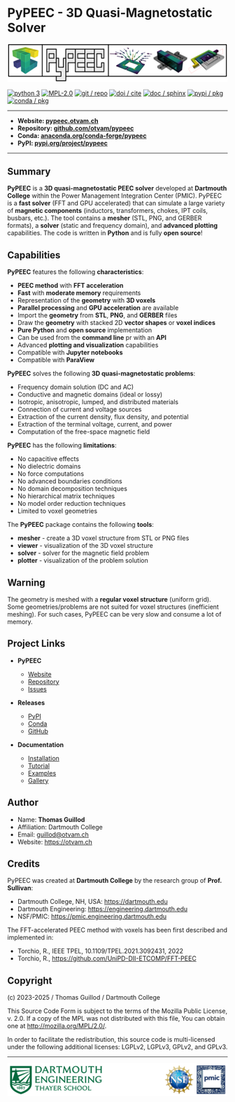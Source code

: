 # PyPEEC - 3D Quasi-Magnetostatic Solver

![PyPEEC Banner](docs/images/banner.png)

[![python 3](https://img.shields.io/badge/python_3-orange)](https://www.python.org/downloads)
[![MPL-2.0](https://img.shields.io/badge/MPL--2.0-orange)](http://mozilla.org/MPL/2.0)
[![git / repo](https://img.shields.io/badge/git-repo-yellow)](https://github.com/otvam/pypeec)
[![doi / cite](https://img.shields.io/badge/doi-cite-yellow)](https://doi.org/10.5281/zenodo.14941571)
[![doc / sphinx](https://img.shields.io/badge/doc-sphinx-yellow)](https://pypeec.otvam.ch)
[![pypi / pkg](https://img.shields.io/pypi/v/pypeec?label=pypi&color=green)](https://pypi.org/project/pypeec)
[![conda / pkg](https://img.shields.io/conda/v/conda-forge/pypeec?label=conda&color=green)](https://anaconda.org/conda-forge/pypeec)

---
* **Website: [pypeec.otvam.ch](https://pypeec.otvam.ch)**
* **Repository: [github.com/otvam/pypeec](https://github.com/otvam/pypeec)**
* **Conda: [anaconda.org/conda-forge/pypeec](https://anaconda.org/conda-forge/pypeec)**
* **PyPI: [pypi.org/project/pypeec](https://pypi.org/project/pypeec)**
---

## Summary

**PyPEEC** is a **3D quasi-magnetostatic PEEC solver** developed at **Dartmouth College** within the Power Management Integration Center (PMIC). 
PyPEEC is a **fast solver** (FFT and GPU accelerated) that can simulate a large variety of **magnetic components** (inductors, transformers, chokes, IPT coils, busbars, etc.). 
The tool contains a **mesher** (STL, PNG, and GERBER formats), a **solver** (static and frequency domain), and **advanced plotting** capabilities.
The code is written in **Python** and is fully **open source**!

## Capabilities

**PyPEEC** features the following **characteristics**:

* **PEEC method** with **FFT acceleration**
* **Fast** with **moderate memory** requirements
* Representation of the **geometry** with **3D voxels**
* **Parallel processing** and **GPU acceleration** are available
* Import the **geometry** from **STL**, **PNG**, and **GERBER** files
* Draw the **geometry** with stacked 2D **vector shapes** or **voxel indices**
* **Pure Python** and **open source** implementation
* Can be used from the **command line** pr with an **API**
* Advanced **plotting and visualization** capabilities
* Compatible with **Jupyter notebooks**
* Compatible with **ParaView**

**PyPEEC** solves the following **3D quasi-magnetostatic problems**:

* Frequency domain solution (DC and AC)
* Conductive and magnetic domains (ideal or lossy)
* Isotropic, anisotropic, lumped, and distributed materials
* Connection of current and voltage sources
* Extraction of the current density, flux density, and potential
* Extraction of the terminal voltage, current, and power
* Computation of the free-space magnetic field 

**PyPEEC** has the following **limitations**:

* No capacitive effects
* No dielectric domains
* No force computations
* No advanced boundaries conditions
* No domain decomposition techniques
* No hierarchical matrix techniques
* No model order reduction techniques
* Limited to voxel geometries

The **PyPEEC** package contains the following **tools**:

* **mesher** - create a 3D voxel structure from STL or PNG files
* **viewer** - visualization of the 3D voxel structure
* **solver** - solver for the magnetic field problem
* **plotter** - visualization of the problem solution

## Warning

The geometry is meshed with a **regular voxel structure** (uniform grid).
Some geometries/problems are not suited for voxel structures (inefficient meshing).
For such cases, PyPEEC can be very slow and consume a lot of memory.

## Project Links

* **PyPEEC**

  * [Website](https://pypeec.otvam.ch)
  * [Repository](https://github.com/otvam/pypeec)
  * [Issues](https://github.com/otvam/pypeec/issues)

* **Releases**

  * [PyPI](https://pypi.org/project/pypeec)
  * [Conda](https://anaconda.org/conda-forge/pypeec)
  * [GitHub](https://github.com/otvam/pypeec/releases)

* **Documentation**

  * [Installation](https://pypeec.otvam.ch/content/install.html)
  * [Tutorial](https://pypeec.otvam.ch/content/tutorial.html)
  * [Examples](https://pypeec.otvam.ch/content/examples.html)
  * [Gallery](https://pypeec.otvam.ch/content/gallery.html)

## Author

* Name: **Thomas Guillod**
* Affiliation: Dartmouth College
* Email: guillod@otvam.ch
* Website: https://otvam.ch

## Credits

PyPEEC was created at **Dartmouth College** by the research group of **Prof. Sullivan**:

* Dartmouth College, NH, USA: https://dartmouth.edu
* Dartmouth Engineering: https://engineering.dartmouth.edu
* NSF/PMIC: https://pmic.engineering.dartmouth.edu

The FFT-accelerated PEEC method with voxels has been first described and implemented in:

* Torchio, R., IEEE TPEL, 10.1109/TPEL.2021.3092431, 2022
* Torchio, R., https://github.com/UniPD-DII-ETCOMP/FFT-PEEC

## Copyright

(c) 2023-2025 / Thomas Guillod / Dartmouth College

This Source Code Form is subject to the terms of the Mozilla Public
License, v. 2.0. If a copy of the MPL was not distributed with this
file, You can obtain one at http://mozilla.org/MPL/2.0/.

In order to facilitate the redistribution, this source code is
multi-licensed under the following additional licenses:
LGPLv2, LGPLv3, GPLv2, and GPLv3.

---

![Dartmouth and PMIC](docs/images/institution.png)
